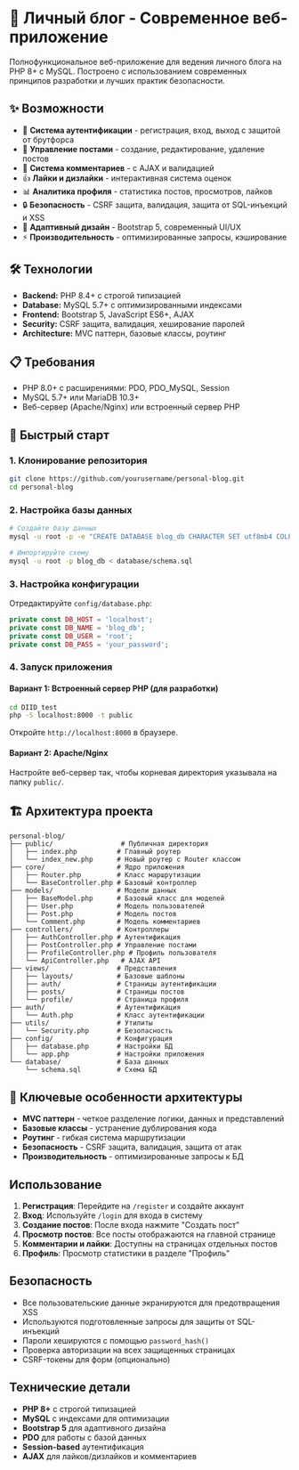 # 🚀 Личный блог - Современное веб-приложение

Полнофункциональное веб-приложение для ведения личного блога на PHP 8+ с MySQL. Построено с использованием современных принципов разработки и лучших практик безопасности.

## ✨ Возможности

- 🔐 **Система аутентификации** - регистрация, вход, выход с защитой от брутфорса
- 📝 **Управление постами** - создание, редактирование, удаление постов
- 💬 **Система комментариев** - с AJAX и валидацией
- 👍 **Лайки и дизлайки** - интерактивная система оценок
- 📊 **Аналитика профиля** - статистика постов, просмотров, лайков
- 🔒 **Безопасность** - CSRF защита, валидация, защита от SQL-инъекций и XSS
- 📱 **Адаптивный дизайн** - Bootstrap 5, современный UI/UX
- ⚡ **Производительность** - оптимизированные запросы, кэширование

## 🛠️ Технологии

- **Backend:** PHP 8.4+ с строгой типизацией
- **Database:** MySQL 5.7+ с оптимизированными индексами
- **Frontend:** Bootstrap 5, JavaScript ES6+, AJAX
- **Security:** CSRF защита, валидация, хеширование паролей
- **Architecture:** MVC паттерн, базовые классы, роутинг

## 📋 Требования

- PHP 8.0+ с расширениями: PDO, PDO_MySQL, Session
- MySQL 5.7+ или MariaDB 10.3+
- Веб-сервер (Apache/Nginx) или встроенный сервер PHP

## 🚀 Быстрый старт

### 1. Клонирование репозитория
```bash
git clone https://github.com/yourusername/personal-blog.git
cd personal-blog
```

### 2. Настройка базы данных
```bash
# Создайте базу данных
mysql -u root -p -e "CREATE DATABASE blog_db CHARACTER SET utf8mb4 COLLATE utf8mb4_unicode_ci;"

# Импортируйте схему
mysql -u root -p blog_db < database/schema.sql
```

### 3. Настройка конфигурации
Отредактируйте `config/database.php`:
```php
private const DB_HOST = 'localhost';
private const DB_NAME = 'blog_db';
private const DB_USER = 'root';
private const DB_PASS = 'your_password';
```

### 4. Запуск приложения

#### Вариант 1: Встроенный сервер PHP (для разработки)

```bash
cd DIID_test
php -S localhost:8000 -t public
```

Откройте `http://localhost:8000` в браузере.

#### Вариант 2: Apache/Nginx

Настройте веб-сервер так, чтобы корневая директория указывала на папку `public/`.

## 🏗️ Архитектура проекта

```
personal-blog/
├── public/                 # Публичная директория
│   ├── index.php          # Главный роутер
│   └── index_new.php      # Новый роутер с Router классом
├── core/                  # Ядро приложения
│   ├── Router.php         # Класс маршрутизации
│   └── BaseController.php # Базовый контроллер
├── models/                # Модели данных
│   ├── BaseModel.php      # Базовый класс для моделей
│   ├── User.php           # Модель пользователей
│   ├── Post.php           # Модель постов
│   └── Comment.php        # Модель комментариев
├── controllers/           # Контроллеры
│   ├── AuthController.php # Аутентификация
│   ├── PostController.php # Управление постами
│   ├── ProfileController.php # Профиль пользователя
│   └── ApiController.php   # AJAX API
├── views/                 # Представления
│   ├── layouts/           # Базовые шаблоны
│   ├── auth/              # Страницы аутентификации
│   ├── posts/             # Страницы постов
│   └── profile/           # Страница профиля
├── auth/                  # Аутентификация
│   └── Auth.php           # Класс аутентификации
├── utils/                 # Утилиты
│   └── Security.php       # Безопасность
├── config/                # Конфигурация
│   ├── database.php       # Настройки БД
│   └── app.php            # Настройки приложения
└── database/              # База данных
    └── schema.sql         # Схема БД
```

## 🔧 Ключевые особенности архитектуры

- **MVC паттерн** - четкое разделение логики, данных и представлений
- **Базовые классы** - устранение дублирования кода
- **Роутинг** - гибкая система маршрутизации
- **Безопасность** - CSRF защита, валидация, защита от атак
- **Производительность** - оптимизированные запросы к БД

## Использование

1. **Регистрация**: Перейдите на `/register` и создайте аккаунт
2. **Вход**: Используйте `/login` для входа в систему
3. **Создание постов**: После входа нажмите "Создать пост"
4. **Просмотр постов**: Все посты отображаются на главной странице
5. **Комментарии и лайки**: Доступны на страницах отдельных постов
6. **Профиль**: Просмотр статистики в разделе "Профиль"

## Безопасность

- Все пользовательские данные экранируются для предотвращения XSS
- Используются подготовленные запросы для защиты от SQL-инъекций
- Пароли хешируются с помощью `password_hash()`
- Проверка авторизации на всех защищенных страницах
- CSRF-токены для форм (опционально)

## Технические детали

- **PHP 8+** с строгой типизацией
- **MySQL** с индексами для оптимизации
- **Bootstrap 5** для адаптивного дизайна
- **PDO** для работы с базой данных
- **Session-based** аутентификация
- **AJAX** для лайков/дизлайков и комментариев

